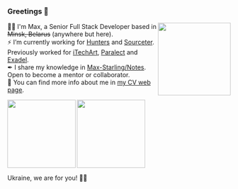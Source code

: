 ### Greetings 👋

<img align="right" height="164" src="https://user-images.githubusercontent.com/22237384/214588861-78b05d0c-31d1-4837-9567-c1d6a3020e6c.gif" />


🧙‍♂️ I'm Max, a Senior Full Stack Developer based in ~~Minsk, Belarus~~ (anywhere but here).  
⚡ I’m currently working for [Hunters](https://www.hunters.ai/) and [Sourceter](https://sourceter.com/). Previously worked for [iTechArt](https://www.itechart.com/), [Paralect](https://www.paralect.com/) and [Exadel](https://exadel.com/).  
✒ I share my knowledge in [Max-Starling/Notes](https://github.com/Max-Starling/Notes). Open to become a mentor or collaborator.  
🔭 You can find more info about me in [my CV web page](https://max-starling-cv.web.app/).
  


<a href="http://www.github.com/Max-Starling">
 <img align="left" height="154" src="https://github-readme-streak-stats.herokuapp.com/?user=Max-Starling&stroke=ffffff&background=242938&ring=88dcfe&fire=27e8a7&currStreakNum=27e8a7&currStreakLabel=27e8a7&sideNums=27e8a7&&sideLabels=88dcfe&dates=88dcfe" /></a>

<img height="154" src="https://github-readme-stats.vercel.app/api?username=Max-Starling&show_icons=true&include_all_commits=true&count_private=true&theme=blueberry&hide=contribs&custom_title=Max-Starling%27s%20GitHub%20Stats" align="center" />
 
Ukraine, we are for you! 💙💛


<!-- <a href="https://wakatime.com" width="200px"><img src="https://wakatime.com/share/@Max_Starling/b5324425-4052-4937-90ea-44cc8905dc67.png" /></a> -->




<!-- [![Top Langs](https://github-readme-stats.vercel.app/api/top-langs/?username=Max-Starling&layout=compact)](https://github.com/anuraghazra/github-readme-stats) -->

<!--  and my experience, my skills -->
<!-- 👯 Open for contributing. -->
<!--
**Max-Starling/Max-Starling** is a ✨ _special_ ✨ repository because its `README.md` (this file) appears on your GitHub profile.


Here are some ideas to get you started:

- 🔭 I’m currently working on ...
- 🌱 I’m currently learning ...
- 👯 I’m looking to collaborate on ...
- 🤔 I’m looking for help with ...
- 💬 Ask me about ...
- 📫 How to reach me: ...
- 😄 Pronouns: ...
- ⚡ Fun fact: ...
-->



